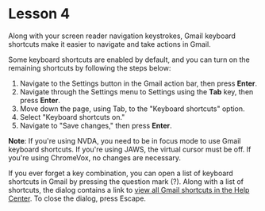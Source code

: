 # Lesson 4

Along with your screen reader navigation keystrokes, Gmail keyboard
shortcuts make it easier to navigate and take actions in Gmail.

Some keyboard shortcuts are enabled by default, and you can turn on the
remaining shortcuts by following the steps below:

1.  Navigate to the Settings button in the Gmail action bar, then press
    **Enter**.
2.  Navigate through the Settings menu to Settings using the **Tab** key, then press **Enter**.
3.  Move down the page, using Tab, to the "Keyboard shortcuts" option.
4.  Select "Keyboard shortcuts on."
5.  Navigate to "Save changes," then press **Enter**.

<aside>
<p><b>Note</b>: If you're using NVDA, you need to be in focus mode to use
Gmail keyboard shortcuts. If you're using JAWS, the virtual cursor must
be off. If you're using ChromeVox, no changes are necessary.</p>
</aside>

If you ever forget a key combination, you can open a list of keyboard
shortcuts in Gmail by pressing the question mark (?). Along with a list
of shortcuts, the dialog contains a link to [view all Gmail shortcuts in
the Help Center](https://support.google.com/mail/answer/6594). To close
the dialog, press Escape.
